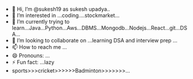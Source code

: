 - 👋 Hi, I’m @sukesh19 as sukesh upadya..
- 👀 I’m interested in ...coding....stockmarket...
- 🌱 I’m currently trying to learn...Java...Python...Aws...DBMS...Mongodb...Nodejs...React...git...DSA...
- 💞️ I’m looking to collaborate on ...learning DSA and interview prep ...
- 📫 How to reach me ...
- 😄 Pronouns: ...
- ⚡ Fun fact: ...lazy
- sports>>>cricket>>>>>>Badminton>>>>>>>...

<!---
sukesh19/sukesh19 is a ✨ special ✨ repository because its `README.md` (this file) appears on your GitHub profile.
You can click the Preview link to take a look at your changes.
--->
